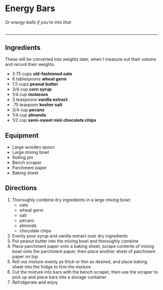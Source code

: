 # Energy Bars 
###### Or energy balls if you're into that
___
## Ingredients
These will be converted into weights later, when I measure out their volume and record their weights.

* 3.75 cups **old-fashioned oats**
* 6 tablespoons **wheat germ**
* 1.5 cups **peanut butter**
* 3/4 cup **corn syrup**
* 1/4 cup **molasses**
* 3 teaspoons **vanilla extract**
* .75 teaspoon **kosher salt**
* 3/4 cup **pecans**
* 1/4 cup **almonds**
* 1/2 cup **semi-sweet mini chocolate chips**

## Equipment
* Large wooden spoon
* Large mixing bowl
* Rolling pin
* Bench scraper
* Parchment paper
* Baking sheet

## Directions

1. Thoroughly combine dry ingredients in a large mixing bowl:
    * oats
    * wheat germ
    * salt
    * pecans
    * almonds
    * chocolate chips
2. Evenly pour syrup and vanilla extract over dry ingredients
3. Put peanut butter into the mixing bowl and thoroughly combine
4. Place parchment paper onto a baking sheet, scrape contents of mixing bowl onto the parchment paper, then place another sheet of parchment paper on top
5. Roll out mixture evenly as thick or thin as desired, and place baking sheet into the fridge to firm the mixture
6. Cut the mixture into bars with the bench scraper, then use the scraper to pick up and place bars into a storage container
7. Refridgerate and enjoy
